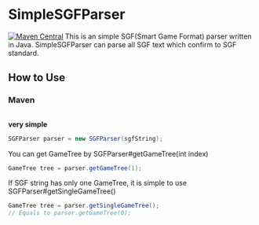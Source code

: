 # SimpleSGFParser

[![Maven Central](https://maven-badges.herokuapp.com/maven-central/com.github.takumin/simple-sgf-parser/badge.svg)](https://maven-badges.herokuapp.com/maven-central/com.github.takumin/simple-sgf-parser)
This is an simple SGF(Smart Game Format) parser written in Java.
SimpleSGFParser can parse all SGF text which confirm to SGF standard.

## How to Use

### Maven
```xml

```

**very simple**

```java
SGFParser parser = new SGFParser(sgfString);
```

You can get GameTree by SGFParser#getGameTree(int index)

```java
GameTree tree = parser.getGameTree(1);
```

If SGF string has only one GameTree, it is simple to use SGFParser#getSingleGameTree()

```java
GameTree tree = parser.getSingleGameTree();
// Equals to parser.getGameTree(0);
```

